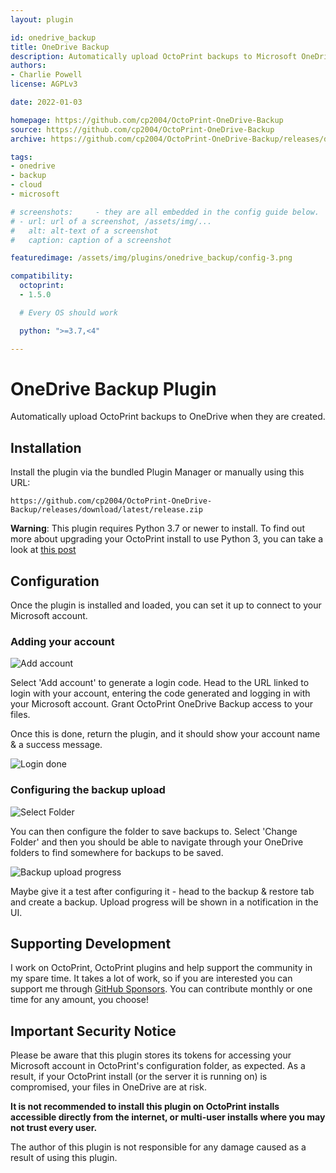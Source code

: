 ```yaml
---
layout: plugin

id: onedrive_backup
title: OneDrive Backup
description: Automatically upload OctoPrint backups to Microsoft OneDrive
authors:
- Charlie Powell
license: AGPLv3

date: 2022-01-03

homepage: https://github.com/cp2004/OctoPrint-OneDrive-Backup
source: https://github.com/cp2004/OctoPrint-OneDrive-Backup
archive: https://github.com/cp2004/OctoPrint-OneDrive-Backup/releases/download/latest/release.zip

tags:
- onedrive
- backup
- cloud
- microsoft

# screenshots:     - they are all embedded in the config guide below.
# - url: url of a screenshot, /assets/img/...
#   alt: alt-text of a screenshot
#   caption: caption of a screenshot

featuredimage: /assets/img/plugins/onedrive_backup/config-3.png

compatibility:
  octoprint:
  - 1.5.0

  # Every OS should work

  python: ">=3.7,<4"

---
```


# OneDrive Backup Plugin

Automatically upload OctoPrint backups to OneDrive when they are created.

## Installation

Install the plugin via the bundled Plugin Manager or manually using this URL:
```
https://github.com/cp2004/OctoPrint-OneDrive-Backup/releases/download/latest/release.zip
```

**Warning**: This plugin requires Python 3.7 or newer to install. To find out more about upgrading your OctoPrint install
to use Python 3, you can take a look at [this post](https://community.octoprint.org/t/upgrading-your-octoprint-install-to-python-3/35158)

## Configuration

Once the plugin is installed and loaded, you can set it up to connect to your Microsoft account.

### Adding your account

![Add account](/assets/img/plugins/onedrive_backup/config-1.png)

Select 'Add account' to generate a login code. Head to the URL linked to login with your account, entering the code
generated and logging in with your Microsoft account. Grant OctoPrint OneDrive Backup access to your files.

Once this is done, return the plugin, and it should show your account name & a success message.

![Login done](/assets/img/plugins/onedrive_backup/config-2.png)

### Configuring the backup upload

![Select Folder](/assets/img/plugins/onedrive_backup/config-3.png)

You can then configure the folder to save backups to. Select 'Change Folder' and then you should be able to navigate
through your OneDrive folders to find somewhere for backups to be saved.

![Backup upload progress](/assets/img/plugins/onedrive_backup/config-4.png)

Maybe give it a test after configuring it - head to the backup & restore tab and create a backup. Upload progress will
be shown in a notification in the UI.

## Supporting Development

I work on OctoPrint, OctoPrint plugins and help support the community in my spare time. It takes a lot of work, so if
you are interested you can support me through [GitHub Sponsors](https://github.com/sponsors/cp2004). You can contribute monthly or one time for
any amount, you choose!

## Important Security Notice

Please be aware that this plugin stores its tokens for accessing your Microsoft account in OctoPrint's
configuration folder, as expected. As a result, if your OctoPrint install (or the server it is running on) is
compromised, your files in OneDrive are at risk.

**It is not recommended to install this plugin on OctoPrint installs accessible directly from the
internet, or multi-user installs where you may not trust every user.**

The author of this plugin is not responsible for any damage caused as a result of using this plugin.

